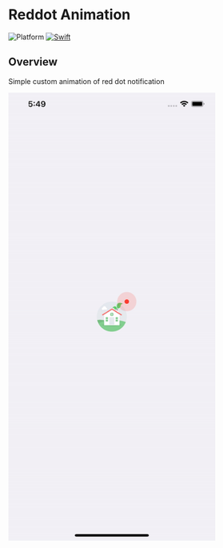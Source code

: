 # Reddot Animation

![Platform](https://img.shields.io/badge/platform-%20iOS%20-lightgrey.svg)
[![Swift](https://img.shields.io/badge/Swift-5-orange.svg?style=flat)](https://developer.apple.com/swift)

## Overview
Simple custom animation of red dot notification

<img src="https://github.com/oliver-anh-nguyen/AnimationNotificationDot/blob/master/DotAnimation/DotAnimation/DotAnimation.gif" width="414" height="896">

